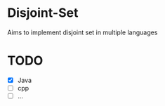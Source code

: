 # Disjoint-Set
Aims to implement disjoint set in multiple languages

# TODO
- [x] Java
- [ ] cpp
- [ ] ...